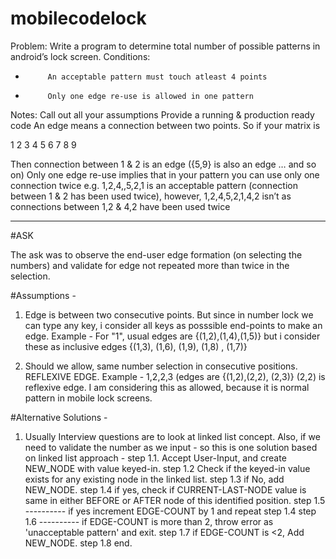 # mobilecodelock
Problem:
Write a program to determine total number of possible patterns in android’s lock screen. Conditions:
-          An acceptable pattern must touch atleast 4 points
-          Only one edge re-use is allowed in one pattern
 
Notes:
Call out all your assumptions
Provide a running & production ready code
An edge means a connection between two points. So if your matrix is
 
1              2              3
4              5              6
7              8              9
 
Then connection between 1 & 2 is an edge ({5,9} is also an edge … and so on)
Only one edge re-use implies that in your pattern you can use only one connection twice e.g. 1,2,4,,5,2,1 is an acceptable pattern (connection between 1 & 2 has been used twice), however, 1,2,4,5,2,1,4,2 isn’t as connections between 1,2 & 4,2 have been used twice

---------------------------------
#ASK

The ask was to observe the end-user edge formation (on selecting the numbers) and validate for edge not repeated more than twice in the selection.

#Assumptions - 
1. Edge is between two consecutive points. But since in number lock we can type any key, i consider all keys as posssible end-points to make an edge. 
Example - For "1", usual edges are {(1,2),(1,4),(1,5)} but i consider these as inclusive edges {(1,3), (1,6), (1,9), (1,8) , (1,7)}

2. Should we allow, same number selection in consecutive positions. REFLEXIVE EDGE.
Example - 1,2,2,3 (edges are {(1,2),(2,2), (2,3)} (2,2) is reflexive edge. I am considering this as allowed, because it is normal pattern in mobile lock screens.

#Alternative Solutions - 
1. Usually Interview questions are to look at linked list concept. Also, if we need to validate the number as we input - so this is one solution based on linked list approach - 
  step 1.1. Accept User-Input, and create NEW_NODE with value keyed-in.
  step 1.2 Check if the keyed-in value exists for any existing node in the linked list.
  step 1.3 if No, add NEW_NODE.
  step 1.4 if yes, check if CURRENT-LAST-NODE value is same in either BEFORE or AFTER node of this identified position.
  step 1.5  ---------- if yes increment EDGE-COUNT by 1 and repeat step 1.4
  step 1.6  ---------- if EDGE-COUNT is more than 2, throw error as 'unacceptable pattern' and exit.
  step 1.7 if EDGE-COUNT is <2, Add NEW_NODE.
  step 1.8 end.


